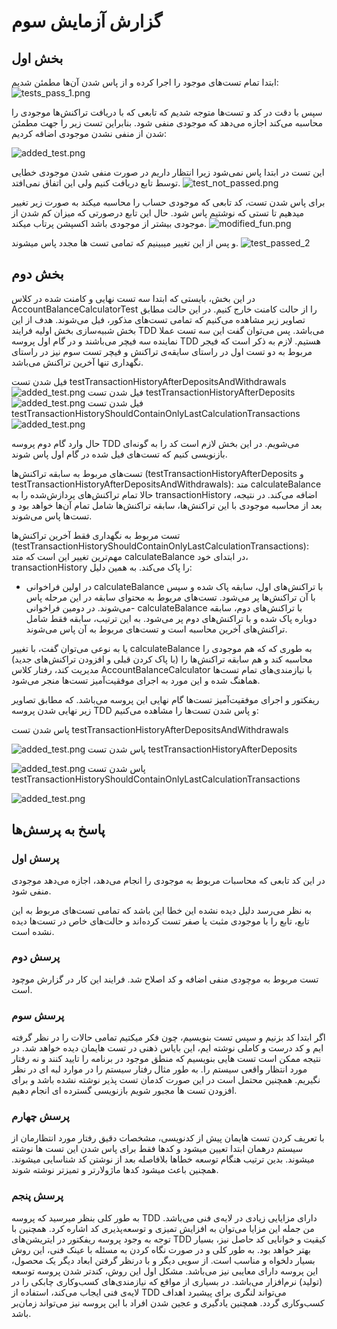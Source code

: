 # گزارش آزمایش سوم

## بخش اول

ابتدا تمام تست‌های موجود را اجرا کرده و از پاس شدن آن‌ها مطمئن شدیم:
![tests_pass_1.png](static/tests_pass_1.png)

سپس با دقت در کد و تست‌ها متوجه شدیم که تابعی که با دریافت تراکنش‌ها موجودی را محاسبه می‌کند اجازه می‌دهد که موجودی منفی شود.
بنابراین تست زیر را جهت مطمئن شدن از منفی نشدن موجودی اضافه کردیم:

![added_test.png](static/added_test.png)

این تست در ابتدا پاس نمی‌شود زیرا انتظار داریم در صورت منفی شدن موجودی خطایی توسط تابع دریافت کنیم ولی این اتفاق نمی‌افتد.
![test_not_passed.png](static/test_not_passed.png)

برای پاس شدن تست، کد تابعی که موجودی حساب را محاسبه میکند به صورت زیر تغییر میدهیم تا تستی که نوشتیم پاس شود. حال این تابع درصورتی که میزان کم شدن از موجودی بیشتر از موجودی باشد اکسپشن پرتاب میکند.
![modified_fun.png](static/modified_fun.PNG)

و پس از این تغییر میبینیم که تمامی تست ها مجدد پاس میشوند.
![test_passed_2](static/tests_passed_2.PNG)

## بخش دوم

در این بخش، بایستی که ابتدا سه تست نهایی و کامنت شده در کلاس AccountBalanceCalculatorTest را از حالت کامنت خارج کنیم. در این حالت مطابق تصاویر زیر مشاهده می‌کنیم که تمامی تست‌های مذکور، فیل می‌شوند. هدف از این بخش شبیه‌سازی بخش اولیه فرایند TDD می‌باشد. پس می‌توان گفت این سه تست عملا نماینده سه فیچر می‌باشند و در گام اول پروسه TDD هستیم. لازم به ذکر است که فیجر مربوط به دو تست اول در راستای سایقه‌ی تراکنش و فیچر تست سوم نیز در راستای نگهداری تنها آخرین تراکنش می‌باشد.

فیل شدن تست testTransactionHistoryAfterDepositsAndWithdrawals
![added_test.png](static/testTransactionHistoryAfterDepositsAndWithdrawals_Fail.png)
فیل شدن تست testTransactionHistoryAfterDeposits
![added_test.png](static/testTransactionHistoryAfterDeposits_Fail.png)
فیل شدن تست testTransactionHistoryShouldContainOnlyLastCalculationTransactions
![added_test.png](static/testTransactionHistoryShouldContainOnlyLastCalculationTransactions_Fail.png)

حال وارد گام دوم پروسه TDD می‌شویم. در این بخش لازم است کد را به گونه‌ای بازنویسی کنیم که تست‌های فیل شده در گام اول پاس شوند. 

تست‌های مربوط به سابقه تراکنش‌ها (testTransactionHistoryAfterDeposits و testTransactionHistoryAfterDepositsAndWithdrawals): متد calculateBalance حالا تمام تراکنش‌های پردازش‌شده را به transactionHistory اضافه می‌کند. در نتیجه، بعد از محاسبه موجودی با این تراکنش‌ها، سابقه تراکنش‌ها شامل تمام آن‌ها خواهد بود و تست‌ها پاس می‌شوند.

تست مربوط به نگهداری فقط آخرین تراکنش‌ها (testTransactionHistoryShouldContainOnlyLastCalculationTransactions): مهم‌ترین تغییر این است که متد calculateBalance در ابتدای خود، transactionHistory را پاک می‌کند. به همین دلیل:

- در اولین فراخوانی calculateBalance با تراکنش‌های اول، سابقه پاک شده و سپس با آن تراکنش‌ها پر می‌شود. تست‌های مربوط به محتوای سابقه در این مرحله پاس می‌شوند.
در دومین فراخوانی-  calculateBalance با تراکنش‌های دوم، سابقه دوباره پاک شده و با تراکنش‌های دوم پر می‌شود. به این ترتیب، سابقه فقط شامل تراکنش‌های آخرین محاسبه است و تست‌های مربوط به آن پاس می‌شوند.

یا به نوعی می‌توان گفت، با تغییر calculateBalance به طوری که که هم موجودی را محاسبه کند و هم سابقه تراکنش‌ها را (با پاک کردن قبلی و افزودن تراکنش‌های جدید) مدیریت کند، رفتار کلاس AccountBalanceCalculator با نیازمندی‌های تمام تست‌ها هماهنگ شده و این مورد به اجرای موفقیت‌آمیز تست‌ها منجر می‌شود.

ریفکتور و اجرای موفقیت‌آمیز تست‌ها گام نهایی این پروسه می‌باشد. که مطابق تصاویر زیر نهایی شدن پروسه TDD و پاس شدن تست‌ها را مشاهده می‌کنیم:

پاس شدن تست testTransactionHistoryAfterDepositsAndWithdrawals

![added_test.png](static/testTransactionHistoryAfterDepositsAndWithdrawals_Pass.png)
پاس شدن تست testTransactionHistoryAfterDeposits

![added_test.png](static/testTransactionHistoryAfterDeposits_Pass.png)
پاس شدن تست testTransactionHistoryShouldContainOnlyLastCalculationTransactions

![added_test.png](static/testTransactionHistoryShouldContainOnlyLastCalculationTransactions_Pass.png)


## پاسخ به پرسش‌ها

### پرسش اول
در این کد تابعی که محاسبات مربوط به موجودی را انجام می‌دهد، اجازه می‌دهد موجودی منفی شود.

به نظر می‌رسد دلیل دیده نشده این خطا این باشد که تمامی تست‌های مربوط به این تابع، تابع را با موجودی مثبت یا صفر تست کرده‌اند و حالت‌های خاص در تست‌ها دیده نشده است.

### پرسش دوم
تست مربوط به موچودی منفی اضافه و کد اصلاح شد. فرایند این کار در گزارش موچود است.

### پرسش سوم
 اگر ابتدا کد بزنیم و سپس تست بنویسیم، چون فکر میکتیم تمامی حالات را در نظر گرفته ایم و کد درست و کاملی نوشته ایم، این بایاس ذهنی در تست هایمان دیده خواهد شد.
 در نتیجه ممکن است تست هایی بنویسیم که منطق موجود در برنامه را تایید کنند و نه رفتار مورد انتظار واقعی سیستم را.
 به طور مثال رفتار سیستم را در موارد لبه ای در نظر نگیریم. 
همچنین محتمل است در این صورت کدمان تست پذیر نوشته نشده باشد و برای افزودن تست ها مجبور شویم بازنویسی گسترده ای انجام دهیم. 

### پرسش چهارم
با تعریف کردن تست هایمان پیش از کدنویسی، مشخصات دقیق رفتار مورد انتظارمان از سیستم درهمان ابتدا تعیین میشود و کدها فقط برای پاس شدن این تست ها نوشته میشوند. 
بدین ترتیب هنگام توسعه خطاها بلافاصله بعد از نوشتن کد شناسایی میشوند. 
همچنین باعث میشود کدها ماژولارتر و تمیزتر نوشته شوند.

### پرسش پنجم
به طور کلی بنظر میرسید که پروسه TDD دارای مزایایی زیادی در لایه‌ی فنی می‌باشد. من جمله این مزایا می‌توان به افزایش تمیزی و توسعه‌پذیری کد اشاره کرد. همچنین با توجه به وجود پروسه ریفکتور در ایتریشن‌های TDD کیقیت و خوانایی کد حاصل نیز، بسیار بهتر خواهد بود. به طور کلی و در صورت نگاه کردن به مسئله با عینک فنی، این روش بسیار دلخواه و مناسب است.
از سویی دیگر و با درنظر گرفتن ابعاد دیگر یک محصول، این پروسه دارای معایبی نیز می‌باشد. مشکل اول این روش، کندتر شدن پروسه توسعه (تولید) نرم‌افزار می‌باشد. در بسیاری از مواقع که نیازمندی‌های کسب‌وکاری چابکی را در لایه‌ی فنی ایجاب می‌کند، استفاده از TDD می‌تواند لنگری برای پیشبرد اهداف کسب‌وکاری گردد. همچنین یادگیری و عجین شدن افراد با این پروسه نیز می‌تواند زمان‌بر باشد.


